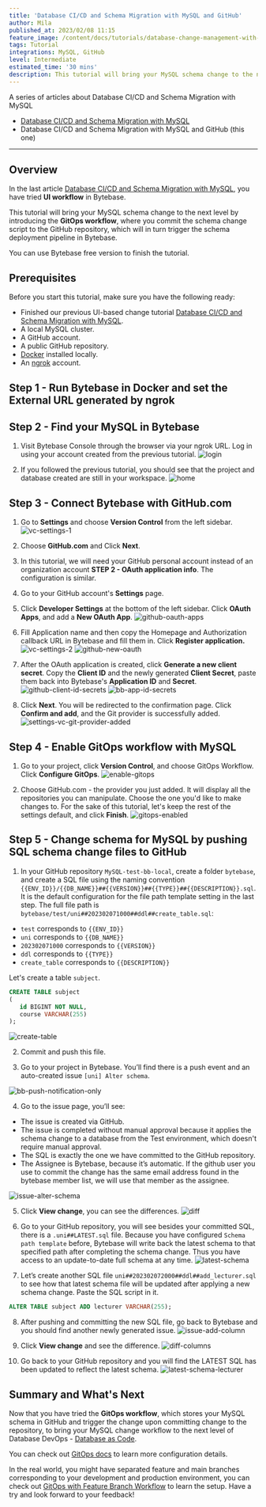 ```yaml
---
title: 'Database CI/CD and Schema Migration with MySQL and GitHub'
author: Mila
published_at: 2023/02/08 11:15
feature_image: /content/docs/tutorials/database-change-management-with-mysql-and-github/feature-image.webp
tags: Tutorial
integrations: MySQL, GitHub
level: Intermediate
estimated_time: '30 mins'
description: This tutorial will bring your MySQL schema change to the next level by introducing the GitOps workflow, where you commit schema change script to the GitHub repository, which will in turn trigger the schema deployment pipeline in Bytebase.
---
```


A series of articles about Database CI/CD and Schema Migration with MySQL

- [Database CI/CD and Schema Migration with MySQL](/docs/tutorials/database-change-management-with-mysql)
- Database CI/CD and Schema Migration with MySQL and GitHub (this one)

---

## Overview

In the last article [Database CI/CD and Schema Migration with MySQL](/docs/tutorials/database-change-management-with-mysql), you have tried **UI workflow** in Bytebase.

This tutorial will bring your MySQL schema change to the next level by introducing the **GitOps workflow**, where you commit the schema change script to the GitHub repository, which will in turn trigger the schema deployment pipeline in Bytebase.

You can use Bytebase free version to finish the tutorial.

## Prerequisites

Before you start this tutorial, make sure you have the following ready:

- Finished our previous UI-based change tutorial [Database CI/CD and Schema Migration with MySQL](/docs/tutorials/database-change-management-with-mysql).
- A local MySQL cluster.
- A GitHub account.
- A public GitHub repository.
- [Docker](https://www.docker.com/) installed locally.
- An [ngrok](http://ngrok.com/) account.

## Step 1 - Run Bytebase in Docker and set the External URL generated by ngrok

<IncludeBlock url="/docs/get-started/install/vcs-with-ngrok"></IncludeBlock>

## Step 2 - Find your MySQL in Bytebase

1. Visit Bytebase Console through the browser via your ngrok URL. Log in using your account created from the previous tutorial.
   ![login](/content/docs/tutorials/database-change-management-with-mysql-and-github/login.webp)

2. If you followed the previous tutorial, you should see that the project and database created are still in your workspace.
   ![home](/content/docs/tutorials/database-change-management-with-mysql-and-github/home.webp)

## Step 3 - Connect Bytebase with GitHub.com

1. Go to **Settings** and choose **Version Control** from the left sidebar.
   ![vc-settings-1](/content/docs/tutorials/database-change-management-with-mysql-and-github/vc-settings-1.webp)

2. Choose **GitHub.com** and Click **Next**.

3. In this tutorial, we will need your GitHub personal account instead of an organization account **STEP 2 - OAuth application info**. The configuration is similar.

4. Go to your GitHub account's **Settings** page.

5. Click **Developer Settings** at the bottom of the left sidebar. Click **OAuth Apps**, and add a **New OAuth App**.
   ![github-oauth-apps](/content/docs/tutorials/database-change-management-with-mysql-and-github/github-oauth-apps.webp)

6. Fill Application name and then copy the Homepage and Authorization callback URL in Bytebase and fill them in. Click **Register application.**
   ![vc-settings-2](/content/docs/tutorials/database-change-management-with-mysql-and-github/vc-settings-2.webp)
   ![github-new-oauth](/content/docs/tutorials/database-change-management-with-mysql-and-github/github-new-oauth.webp)

7. After the OAuth application is created, click **Generate a new client secret**. Copy the **Client ID** and the newly generated **Client Secret**, paste them back into Bytebase's **Application ID** and **Secret**.
   ![github-client-id-secrets](/content/docs/tutorials/database-change-management-with-mysql-and-github/github-client-id-secrets.webp)
   ![bb-app-id-secrets](/content/docs/tutorials/database-change-management-with-mysql-and-github/bb-app-id-secrets.webp)

8. Click **Next**. You will be redirected to the confirmation page. Click **Confirm and add**, and the Git provider is successfully added.
   ![settings-vc-git-provider-added](/content/docs/tutorials/database-change-management-with-mysql-and-github/settings-vc-git-provider-added.webp)

## Step 4 - Enable GitOps workflow with MySQL

1. Go to your project, click **Version Control**, and choose GitOps Workflow. Click **Configure GitOps**.
   ![enable-gitops](/content/docs/tutorials/database-change-management-with-mysql-and-github/enable-gitops.webp)

2. Choose GitHub.com - the provider you just added. It will display all the repositories you can manipulate. Choose the one you'd like to make changes to. For the sake of this tutorial, let's keep the rest of the settings default, and click **Finish**.
   ![gitops-enabled](/content/docs/tutorials/database-change-management-with-mysql-and-github/gitops-enabled.webp)

## Step 5 - Change schema for MySQL by pushing SQL schema change files to GitHub

1. In your GitHub repository `MySQL-test-bb-local`, create a folder `bytebase`, and create a SQL file using the naming convention `{{ENV_ID}}/{{DB_NAME}}##{{VERSION}}##{{TYPE}}##{{DESCRIPTION}}.sql`. It is the default configuration for the file path template setting in the last step.
   The full file path is `bytebase/test/uni##202302071000##ddl##create_table.sql`:

- `test` corresponds to `{{ENV_ID}}`
- `uni` corresponds to `{{DB_NAME}}`
- `202302071000` corresponds to `{{VERSION}}`
- `ddl` corresponds to `{{TYPE}}`
- `create_table` corresponds to `{{DESCRIPTION}}`

Let's create a table `subject`.

```sql
CREATE TABLE subject
(
   id BIGINT NOT NULL,
   course VARCHAR(255)
);
```

![create-table](/content/docs/tutorials/database-change-management-with-mysql-and-github/create-table.webp)

2. Commit and push this file.

3. Go to your project in Bytebase. You’ll find there is a push event and an auto-created issue `[uni] Alter schema`.

![bb-push-notification-only](/content/docs/tutorials/database-change-management-with-mysql-and-github/bb-push-notification-only.webp)

4. Go to the issue page, you’ll see:

- The issue is created via GitHub.
- The issue is completed without manual approval because it applies the schema change to a database from the Test environment, which doesn't require manual approval.
- The SQL is exactly the one we have committed to the GitHub repository.
- The Assignee is Bytebase, because it’s automatic. If the github user you use to commit the change has the same email address found in the bytebase member list, we will use that member as the assignee.

![issue-alter-schema](/content/docs/tutorials/database-change-management-with-mysql-and-github/issue-alter-schema.webp)

5. Click **View change**, you can see the differences.
   ![diff](/content/docs/tutorials/database-change-management-with-mysql-and-github/diff.webp)

6. Go to your GitHub repository, you will see besides your committed SQL, there is a `.uni##LATEST.sql` file. Because you have configured `Schema path template` before, Bytebase will write back the latest schema to that specified path after completing the schema change. Thus you have access to an update-to-date full schema at any time.
   ![latest-schema](/content/docs/tutorials/database-change-management-with-mysql-and-github/latest-schema.webp)

7. Let’s create another SQL file `uni##202302072000##ddl##add_lecturer.sql` to see how that latest schema file will be updated after applying a new schema change. Paste the SQL script in it.

```sql
ALTER TABLE subject ADD lecturer VARCHAR(255);
```

8. After pushing and committing the new SQL file, go back to Bytebase and you should find another newly generated issue.
   ![issue-add-column](/content/docs/tutorials/database-change-management-with-mysql-and-github/issue-add-column.webp)

9. Click **View change** and see the difference.
   ![diff-columns](/content/docs/tutorials/database-change-management-with-mysql-and-github/diff-columns.webp)

10. Go back to your GitHub repository and you will find the LATEST SQL has been updated to reflect the latest schema.
    ![latest-schema-lecturer](/content/docs/tutorials/database-change-management-with-mysql-and-github/latest-schema-lecturer.webp)

## Summary and What's Next

Now that you have tried the **GitOps workflow**, which stores your MySQL schema in GitHub and trigger the change upon committing change to the repository, to bring your MySQL change workflow to the next level of Database DevOps - [Database as Code](/blog/database-as-code).

You can check out [GitOps docs](/docs/vcs-integration/overview) to learn more configuration details.

In the real world, you might have separated feature and main branches corresponding to your development and production environment, you can check out [GitOps with Feature Branch Workflow](/docs/tutorials/gitops-feature-branch) to learn the setup. Have a try and look forward to your feedback!
